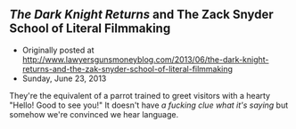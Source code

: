 ## <em>The Dark Knight Returns</em> and The Zack Snyder School of Literal Filmmaking

 * Originally posted at http://www.lawyersgunsmoneyblog.com/2013/06/the-dark-knight-returns-and-the-zak-snyder-school-of-literal-filmmaking
 * Sunday, June 23, 2013

They're the equivalent of a parrot trained to greet visitors with a hearty "Hello! Good to see you!" It doesn't have _a fucking clue what it's saying_ but somehow we're convinced we hear language.